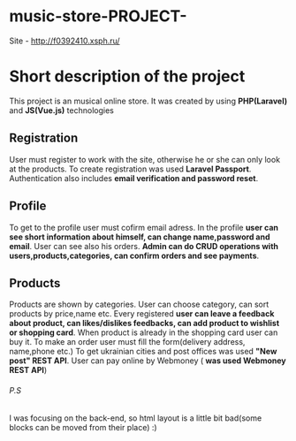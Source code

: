 # music-store-PROJECT-

Site - http://f0392410.xsph.ru/

# Short description of the project 
This project is an musical online store.
It was created by using **PHP(Laravel)** and **JS(Vue.js)** technologies

## Registration
User must register to work with the site, otherwise he or she can only look at the products.
To create registration was used **Laravel Passport**.
Authentication also includes **email verification and password reset**.
## Profile
To get to the profile user must cofirm email adress.
In the profile **user can see short information about himself, can change name,password and email**.
User can see also his orders.
**Admin can do CRUD operations with users,products,categories, can confirm orders and see payments**.
## Products
Products are shown by categories. User can choose category, can sort products by price,name etc.
Every registered **user can leave a feedback about product, can likes/dislikes feedbacks, can add product to wishlist or shopping card**.
When product is already in the shopping card user can buy it.
To make an order user must fill the form(delivery address, name,phone etc.) 
To get ukrainian cities and post offices was used **"New post" REST API**.
User can pay online by Webmoney ( **was used Webmoney REST API**)

###### P.S
I was focusing on the back-end, so html layout is a little bit bad(some blocks can be moved from their place)  :)




